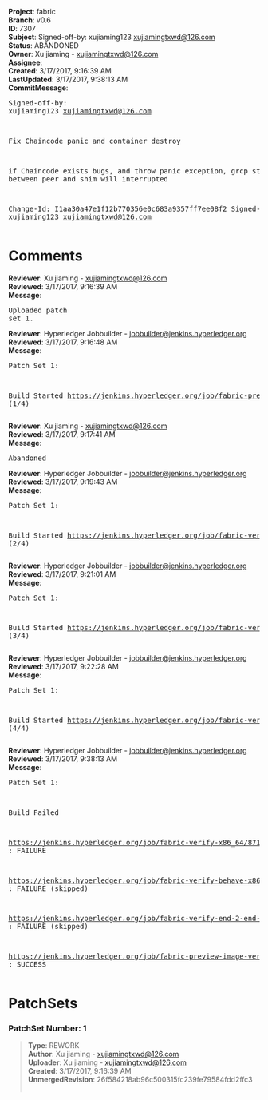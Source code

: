 <strong>Project</strong>: fabric<br><strong>Branch</strong>: v0.6<br><strong>ID</strong>: 7307<br><strong>Subject</strong>: Signed-off-by: xujiaming123 <xujiamingtxwd@126.com><br><strong>Status</strong>: ABANDONED<br><strong>Owner</strong>: Xu jiaming - xujiamingtxwd@126.com<br><strong>Assignee</strong>:<br><strong>Created</strong>: 3/17/2017, 9:16:39 AM<br><strong>LastUpdated</strong>: 3/17/2017, 9:38:13 AM<br><strong>CommitMessage</strong>:<br><pre>Signed-off-by: xujiaming123 <xujiamingtxwd@126.com>

Fix Chaincode panic and container destroy

if Chaincode exists bugs, and throw panic exception, grcp stream between peer and shim will interrupted

Change-Id: I1aa30a47e1f12b770356e0c683a9357ff7ee08f2
Signed-off-by: xujiaming123 <xujiamingtxwd@126.com>
</pre><h1>Comments</h1><strong>Reviewer</strong>: Xu jiaming - xujiamingtxwd@126.com<br><strong>Reviewed</strong>: 3/17/2017, 9:16:39 AM<br><strong>Message</strong>: <pre>Uploaded patch set 1.</pre><strong>Reviewer</strong>: Hyperledger Jobbuilder - jobbuilder@jenkins.hyperledger.org<br><strong>Reviewed</strong>: 3/17/2017, 9:16:48 AM<br><strong>Message</strong>: <pre>Patch Set 1:

Build Started https://jenkins.hyperledger.org/job/fabric-preview-image-verify-docker-ppc64le/18/ (1/4)</pre><strong>Reviewer</strong>: Xu jiaming - xujiamingtxwd@126.com<br><strong>Reviewed</strong>: 3/17/2017, 9:17:41 AM<br><strong>Message</strong>: <pre>Abandoned</pre><strong>Reviewer</strong>: Hyperledger Jobbuilder - jobbuilder@jenkins.hyperledger.org<br><strong>Reviewed</strong>: 3/17/2017, 9:19:43 AM<br><strong>Message</strong>: <pre>Patch Set 1:

Build Started https://jenkins.hyperledger.org/job/fabric-verify-x86_64/8717/ (2/4)</pre><strong>Reviewer</strong>: Hyperledger Jobbuilder - jobbuilder@jenkins.hyperledger.org<br><strong>Reviewed</strong>: 3/17/2017, 9:21:01 AM<br><strong>Message</strong>: <pre>Patch Set 1:

Build Started https://jenkins.hyperledger.org/job/fabric-verify-behave-x86_64/2791/ (3/4)</pre><strong>Reviewer</strong>: Hyperledger Jobbuilder - jobbuilder@jenkins.hyperledger.org<br><strong>Reviewed</strong>: 3/17/2017, 9:22:28 AM<br><strong>Message</strong>: <pre>Patch Set 1:

Build Started https://jenkins.hyperledger.org/job/fabric-verify-end-2-end-x86_64/257/ (4/4)</pre><strong>Reviewer</strong>: Hyperledger Jobbuilder - jobbuilder@jenkins.hyperledger.org<br><strong>Reviewed</strong>: 3/17/2017, 9:38:13 AM<br><strong>Message</strong>: <pre>Patch Set 1:

Build Failed 

https://jenkins.hyperledger.org/job/fabric-verify-x86_64/8717/ : FAILURE

https://jenkins.hyperledger.org/job/fabric-verify-behave-x86_64/2791/ : FAILURE (skipped)

https://jenkins.hyperledger.org/job/fabric-verify-end-2-end-x86_64/257/ : FAILURE (skipped)

https://jenkins.hyperledger.org/job/fabric-preview-image-verify-docker-ppc64le/18/ : SUCCESS</pre><h1>PatchSets</h1><h3>PatchSet Number: 1</h3><blockquote><strong>Type</strong>: REWORK<br><strong>Author</strong>: Xu jiaming - xujiamingtxwd@126.com<br><strong>Uploader</strong>: Xu jiaming - xujiamingtxwd@126.com<br><strong>Created</strong>: 3/17/2017, 9:16:39 AM<br><strong>UnmergedRevision</strong>: 26f584218ab96c500315fc239fe79584fdd2ffc3<br><br></blockquote>